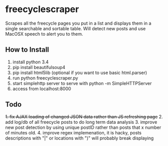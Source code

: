 # freecyclescraper
Scrapes all the freecycle pages you put in a list and displays them in a single searchable and sortable table. Will detect new posts and use MacOSX speech to alert you to them.

## How to Install

1. install python 3.4
2. pip install beautifulsoup4
3. pip install html5lib (optional if you want to use basic html.parser)
4. run python freecyclescraper.py
5. start simplehttp server to serve with python -m SimpleHTTPServer
6. access from localhost:8000

## Todo

~~1. fix AJAX loading of changed JSON data rather than JS refreshing page~~
2. add log/db of all freecycle posts to do long term data analysis
3. improve new post detection by using unique postID rather than posts that x number of minutes old.
4. improve regex implemenation, it is hacky, posts descriptions with "|" or locations with ")" will probably break displaying
